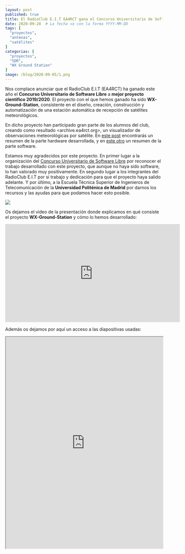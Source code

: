 ```yaml
---
layout: post
published: true
title: El RadioClub E.I.T EA4RCT gana el Concurso Universitario de Software Libre 2019/2020
date: 2020-09-28  # La fecha va con la forma YYYY-MM-DD
tags: [
  "proyectos",
  "antenas",
  "satélites"
]
categorias: [
  "proyectos",
  "SDR",
  "WX Ground Station"
]
image: /blog/2020-09-05/1.png
---
```


Nos complace anunciar que el RadioClub E.I.T (EA4RCT) ha ganado este año el **Concurso Universitario de Software Libre** a **mejor proyecto científico 2019/2020**. El proyecto con el que hemos ganado ha sido **WX-Ground-Station**, consistente en el diseño, creación, construcción y automatización de una estación automática de recepción de satélites meteorológicos.

En dicho proyecto han participado gran parte de los alumnos del club, creando como resultado <archive.ea4rct.org>, un visualizador de observaciones meteorológicas por satélite. En [este post](https://radio.clubs.etsit.upm.es/blog/2020-09-06-estado-estaci%C3%B3n-meteorologica-hardware/) encontrarás un resumen de la parte hardware desarrollada, y en [este otro](https://radio.clubs.etsit.upm.es/blog/2020-09-05-estado-estaci%C3%B3n-meteorologica/) un resumen de la parte software.

Estamos muy agradecidos por este proyecto. En primer lugar a la organización del [Concurso Universitario de Software Libre](https://www.concursosoftwarelibre.org/1920/) por reconocer el trabajo desarrollado con este proyecto, que aunque no haya sido software, lo han valorado muy positivamente. En segundo lugar a los integrantes del RadioClub E.I.T por si trabajo y dedicación para que el proyecto haya salido adelante. Y por último, a la Escuela Técnica Superior de Ingenieros de Telecomunicación de la **Universidad Politénica de Madrid** por darnos los recursos y las ayudas para que podamos hacer esto posible.

![](/blog/2020-04-18/4.gif)

Os dejamos el video de la presentación donde explicamos en qué consiste el proyecto **WX-Ground-Station** y cómo lo hemos desarrollado:

<iframe width="560" height="315" src="https://www.youtube.com/embed/TieXNAh8_8c" frameborder="0" allow="accelerometer; autoplay; clipboard-write; encrypted-media; gyroscope; picture-in-picture" allowfullscreen></iframe>

Además os dejamos por aquí un acceso a las diapositivas usadas:

<iframe src="https://docs.google.com/viewer?srcid=1ugm7Ur0U_OBMrhYl-DSzHto3mokkibOD&pid=explorer&efh=false&a=v&chrome=false&embedded=true" width="100%" height="680px"></iframe>
